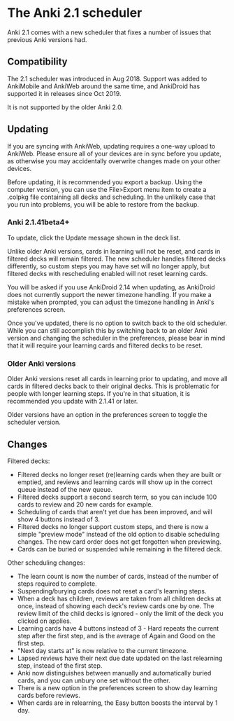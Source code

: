 # The Anki 2.1 scheduler

Anki 2.1 comes with a new scheduler that fixes a number of issues that previous
Anki versions had.

## Compatibility

The 2.1 scheduler was introduced in Aug 2018. Support was added to AnkiMobile
and AnkiWeb around the same time, and AnkiDroid has supported it in releases
since Oct 2019.

It is not supported by the older Anki 2.0.

## Updating

If you are syncing with AnkiWeb, updating requires a one-way upload to AnkiWeb.
Please ensure all of your devices are in sync before you update, as otherwise
you may accidentally overwrite changes made on your other devices.

Before updating, it is recommended you export a backup. Using the computer version,
you can use the File>Export menu item to create a .colpkg file containing all
decks and scheduling. In the unlikely case that you run into problems, you will
be able to restore from the backup.

### Anki 2.1.41beta4+

To update, click the Update message shown in the deck list.

Unlike older Anki versions, cards in learning will not be reset, and cards in
filtered decks will remain filtered. The new scheduler handles filtered decks
differently, so custom steps you may have set will no longer apply, but filtered
decks with rescheduling enabled will not reset learning cards.

You will be asked if you use AnkiDroid 2.14 when updating, as AnkiDroid does not
currently support the newer timezone handling. If you make a mistake when prompted,
you can adjust the timezone handling in Anki's preferences screen.

Once you've updated, there is no option to switch back to the old scheduler. While
you can still accomplish this by switching back to an older Anki version and
changing the scheduler in the preferences, please bear in mind that it will
require your learning cards and filtered decks to be reset.

### Older Anki versions

Older Anki versions reset all cards in learning prior to updating, and move all
cards in filtered decks back to their original decks. This is problematic for
people with longer learning steps. If you're in that situation, it is recommended
you update with 2.1.41 or later.

Older versions have an option in the preferences screen to toggle the scheduler
version.

## Changes

Filtered decks:

- Filtered decks no longer reset (re)learning cards when they are built or
  emptied, and reviews and learning cards will show up in the correct queue
  instead of the new queue.
- Filtered decks support a second search term, so you can include 100 cards to
  review and 20 new cards for example.
- Scheduling of cards that aren't yet due has been improved, and will show 4
  buttons instead of 3.
- Filtered decks no longer support custom steps, and there is now a simple
  "preview mode" instead of the old option to disable scheduling changes. The
  new card order does not get forgotten when previewing.
- Cards can be buried or suspended while remaining in the filtered deck.

Other scheduling changes:

- The learn count is now the number of cards, instead of the number of steps
  required to complete.
- Suspending/burying cards does not reset a card's learning steps.
- When a deck has children, reviews are taken from all children decks at once,
  instead of showing each deck's review cards one by one. The review limit of
  the child decks is ignored - only the limit of the deck you clicked on
  applies.
- Learning cards have 4 buttons instead of 3 - Hard repeats the current step
  after the first step, and is the average of Again and Good on the first step.
- "Next day starts at" is now relative to the current timezone.
- Lapsed reviews have their next due date updated on the last relearning step,
  instead of the first step.
- Anki now distinguishes between manually and automatically buried cards, and
  you can unbury one set without the other.
- There is a new option in the preferences screen to show day learning cards
  before reviews.
- When cards are in relearning, the Easy button boosts the interval by 1 day.
